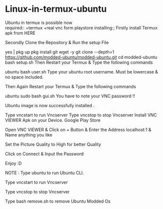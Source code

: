 # Linux-in-termux-ubuntu
Ubuntu in termux is possible now                          
 required::
  +termux
  +real vnc form playstore
  installing:;
    Firstly install Termux apk from HERE

Secondly Clone the Repository & Run the setup File

yes | pkg up
pkg install git wget -y
git clone --depth=1 https://github.com/modded-ubuntu/modded-ubuntu.git
cd modded-ubuntu
bash setup.sh
Then Restart your Termux & Type the following commands

ubuntu
bash user.sh
Type your ubuntu root username. Must be lowercase & no space included.

Then Again Restart your Termux & Type the following commands

ubuntu
sudo bash gui.sh
You have to note your VNC password !!

Ubuntu image is now successfully installed .

Type vncstart to run Vncserver
Type vncstop to stop Vncserver
Install VNC VIEWER Apk on your Device. Google Play Store

Open VNC VIEWER & Click on + Button & Enter the Address localhost:1 & Name anything you like

Set the Picture Quality to High for better Quality

Click on Connect & Input the Password

Enjoy :D

NOTE :
Type ubuntu to run Ubuntu CLI.

Type vncstart to run Vncserver

Type vncstop to stop Vncserver

Type bash remove.sh to remove Ubuntu Modded Os
